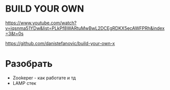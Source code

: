 # BUILD YOUR OWN
https://www.youtube.com/watch?v=iqsnma51YDw&list=PLkPf8WARtuMwBwL2DCEgRDKX5ecAWFPRh&index=3&t=0s

https://github.com/danistefanovic/build-your-own-x

# Разобрать
- Zookeper - как работате и тд 
- LAMP стек